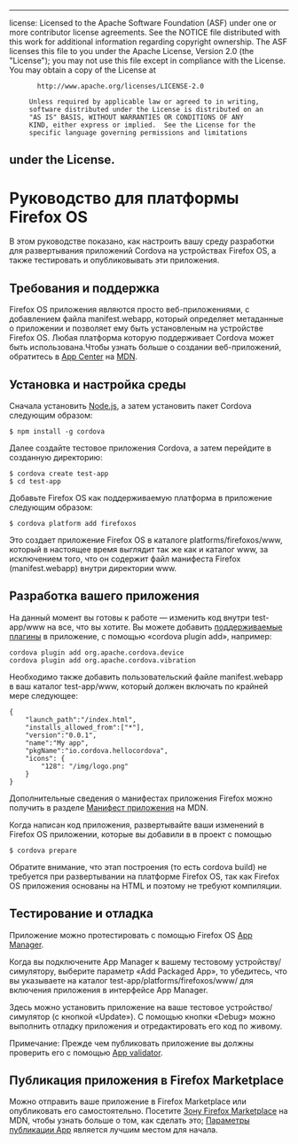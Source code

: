 * * *

license: Licensed to the Apache Software Foundation (ASF) under one or more contributor license agreements. See the NOTICE file distributed with this work for additional information regarding copyright ownership. The ASF licenses this file to you under the Apache License, Version 2.0 (the "License"); you may not use this file except in compliance with the License. You may obtain a copy of the License at

           http://www.apache.org/licenses/LICENSE-2.0
    
         Unless required by applicable law or agreed to in writing,
         software distributed under the License is distributed on an
         "AS IS" BASIS, WITHOUT WARRANTIES OR CONDITIONS OF ANY
         KIND, either express or implied.  See the License for the
         specific language governing permissions and limitations
    

## under the License.

# Руководство для платформы Firefox OS

В этом руководстве показано, как настроить вашу среду разработки для развертывания приложений Cordova на устройствах Firefox OS, а также тестировать и опубликовывать эти приложения.

## Требования и поддержка

Firefox OS приложения являются просто веб-приложениями, с добавлением файла manifest.webapp, который определяет метаданные о приложении и позволяет ему быть установленым на устройстве Firefox OS. Любая платформа которую поддерживает Cordova может быть использована.Чтобы узнать больше о создании веб-приложений, обратитесь в [App Center][1] на [MDN][2].

 [1]: https://developer.mozilla.org/en-US/Apps
 [2]: https://developer.mozilla.org/en-US/

## Установка и настройка среды

Сначала установить [Node.js][3], а затем установить пакет Cordova следующим образом:

 [3]: http://nodejs.org/

    $ npm install -g cordova
    

Далее создайте тестовое приложения Cordova, а затем перейдите в созданную директорию:

    $ cordova create test-app
    $ cd test-app
    

Добавьте Firefox OS как поддерживаемую платформа в приложение следующим образом:

    $ cordova platform add firefoxos
    

Это создает приложение Firefox OS в каталоге platforms/firefoxos/www, который в настоящее время выглядит так же как и каталог www, за исключением того, что он содержит файл манифеста Firefox (manifest.webapp) внутри директории www.

## Разработка вашего приложения

На данный момент вы готовы к работе — изменить код внутри test-app/www на все, что вы хотите. Вы можете добавить [поддерживаемые плагины]() в приложение, с помощью «cordova plugin add», например:

    cordova plugin add org.apache.cordova.device
    cordova plugin add org.apache.cordova.vibration
    

Необходимо также добавить пользовательский файле manifest.webapp в ваш каталог test-app/www, который должен включать по крайней мере следующее:

    { 
        "launch_path":"/index.html",
        "installs_allowed_from":["*"],
        "version":"0.0.1",
        "name":"My app",
        "pkgName":"io.cordova.hellocordova",
        "icons": {
            "128": "/img/logo.png"
        }
    }
    

Дополнительные сведения о манифестах приложения Firefox можно получить в разделе [Манифест приложения][4] на MDN.

 [4]: https://developer.mozilla.org/en-US/Apps/Developing/Manifest

Когда написан код приложения, развертывайте ваши изменений в Firefox OS приложении, которые вы добавили в в проект с помощью

    $ cordova prepare
    

Обратите внимание, что этап построения (то есть cordova build) не требуется при развертывании на платформе Firefox OS, так как Firefox OS приложения основаны на HTML и поэтому не требуют компиляции.

## Тестирование и отладка

Приложение можно протестировать с помощью Firefox OS [App Manager][5].

 [5]: https://developer.mozilla.org/en-US/Firefox_OS/Using_the_App_Manager

Когда вы подключените App Manager к вашему тестовому устройству/симулятору, выберите параметр «Add Packaged App», то убедитесь, что вы указываете на каталог test-app/platforms/firefoxos/www/ для включения приложения в интерфейсе App Manager.

Здесь можно установить приложение на ваше тестовое устройство/симулятор (с кнопкой «Update»). С помощью кнопки «Debug» можно выполнить отладку приложения и отредактировать его код по живому.

Примечание: Прежде чем публиковать приложение вы должны проверить его с помощью [App validator][6].

 [6]: https://marketplace.firefox.com/developers/validator

## Публикация приложения в Firefox Marketplace

Можно отправить ваше приложение в Firefox Marketplace или опубликовать его самостоятельно. Посетите [Зону Firefox Marketplace][7] на MDN, чтобы узнать больше о том, как сделать это; [Параметры публикации App][8] является лучшим местом для начала.

 [7]: https://developer.mozilla.org/en-US/Marketplace
 [8]: https://developer.mozilla.org/en-US/Marketplace/Publishing/Publish_options